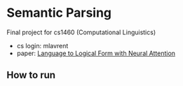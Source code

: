 # Semantic Parsing
Final project for cs1460 (Computational Linguistics)
- cs login: mlavrent
- paper: [Language to Logical Form with Neural Attention](https://aclanthology.org/P16-1004.pdf)

## How to run

